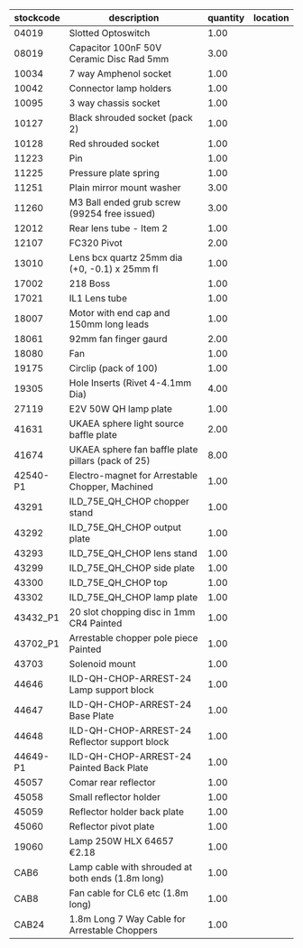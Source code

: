 |stockcode|description|quantity|location|
|---------|-----------|--------|--------|
|04019|Slotted Optoswitch|1.00||
|08019|Capacitor 100nF 50V Ceramic Disc Rad 5mm|3.00||
|10034|7 way Amphenol socket|1.00||
|10042|Connector lamp holders|1.00||
|10095|3 way chassis socket|1.00||
|10127|Black shrouded socket (pack 2)|1.00||
|10128|Red shrouded socket|1.00||
|11223|Pin|1.00||
|11225|Pressure plate spring|1.00||
|11251|Plain mirror mount washer|3.00||
|11260|M3 Ball ended grub screw (99254 free issued)|3.00||
|12012|Rear lens tube - Item 2|1.00||
|12107|FC320 Pivot|2.00||
|13010|Lens bcx quartz 25mm dia (+0, -0.1) x 25mm fl|1.00||
|17002|218 Boss|1.00||
|17021|IL1 Lens tube|1.00||
|18007|Motor with end cap and 150mm long leads|1.00||
|18061|92mm fan finger gaurd|2.00||
|18080|Fan|1.00||
|19175|Circlip (pack of 100)|1.00||
|19305|Hole Inserts (Rivet 4-4.1mm Dia)|4.00||
|27119|E2V 50W QH lamp plate|1.00||
|41631|UKAEA sphere light source baffle plate|2.00||
|41674|UKAEA sphere fan baffle plate pillars (pack of 25)|8.00||
|42540-P1|Electro-magnet for Arrestable Chopper, Machined|1.00||
|43291|ILD_75E_QH_CHOP chopper stand|1.00||
|43292|ILD_75E_QH_CHOP output plate|1.00||
|43293|ILD_75E_QH_CHOP lens stand|1.00||
|43299|ILD_75E_QH_CHOP side plate|1.00||
|43300|ILD_75E_QH_CHOP top|1.00||
|43302|ILD_75E_QH_CHOP lamp plate|1.00||
|43432_P1|20 slot chopping disc in 1mm CR4 Painted|1.00||
|43702_P1|Arrestable chopper pole piece Painted|1.00||
|43703|Solenoid mount|1.00||
|44646|ILD-QH-CHOP-ARREST-24 Lamp support block|1.00||
|44647|ILD-QH-CHOP-ARREST-24  Base Plate|1.00||
|44648|ILD-QH-CHOP-ARREST-24 Reflector support block|1.00||
|44649-P1|ILD-QH-CHOP-ARREST-24 Painted Back Plate|1.00||
|45057|Comar rear reflector|1.00||
|45058|Small reflector holder|1.00||
|45059|Reflector holder back plate|1.00||
|45060|Reflector pivot plate|1.00||
|19060|Lamp 250W HLX 64657 €2.18|1.00||
|CAB6|Lamp cable with shrouded at both ends (1.8m long)|1.00||
|CAB8|Fan cable for CL6 etc (1.8m long)|1.00||
|CAB24|1.8m Long 7 Way Cable for Arrestable Choppers|1.00||
